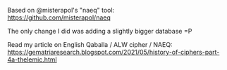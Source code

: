 Based on @misterapol's "naeq" tool:<br>
https://github.com/misterapol/naeq

The only change I did was adding a slightly bigger database =P<br>

Read my article on English Qaballa / ALW cipher / NAEQ:<br>
https://gematriaresearch.blogspot.com/2021/05/history-of-ciphers-part-4a-thelemic.html
